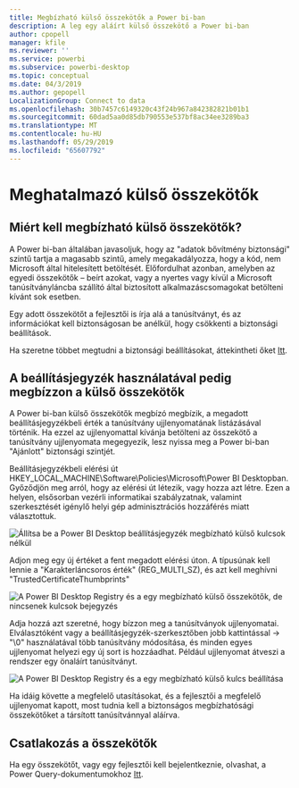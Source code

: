 ```yaml
---
title: Megbízható külső összekötők a Power bi-ban
description: A leg egy aláírt külső összekötő a Power bi-ban
author: cpopell
manager: kfile
ms.reviewer: ''
ms.service: powerbi
ms.subservice: powerbi-desktop
ms.topic: conceptual
ms.date: 04/3/2019
ms.author: gepopell
LocalizationGroup: Connect to data
ms.openlocfilehash: 30b7457c6149320c43f24b967a842382821b01b1
ms.sourcegitcommit: 60dad5aa0d85db790553e537bf8ac34ee3289ba3
ms.translationtype: MT
ms.contentlocale: hu-HU
ms.lasthandoff: 05/29/2019
ms.locfileid: "65607792"
---
```

# <a name="trusting-third-party-connectors"></a>Meghatalmazó külső összekötők

## <a name="why-do-you-need-trusted-third-party-connectors"></a>Miért kell megbízható külső összekötők?

A Power bi-ban általában javasoljuk, hogy az "adatok bővítmény biztonsági" szintű tartja a magasabb szintű, amely megakadályozza, hogy a kód, nem Microsoft által hitelesített betöltését. Előfordulhat azonban, amelyben az egyedi összekötők – beírt azokat, vagy a nyertes vagy kívül a Microsoft tanúsítványláncba szállító által biztosított alkalmazáscsomagokat betölteni kívánt sok esetben.

Egy adott összekötőt a fejlesztői is írja alá a tanúsítványt, és az információkat kell biztonságosan be anélkül, hogy csökkenti a biztonsági beállítások.

Ha szeretne többet megtudni a biztonsági beállításokat, áttekintheti őket [Itt](https://docs.microsoft.com/power-bi/desktop-connector-extensibility).

## <a name="using-the-registry-to-trust-third-party-connectors"></a>A beállításjegyzék használatával pedig megbízzon a külső összekötők

A Power bi-ban külső összekötők megbízó megbízik, a megadott beállításjegyzékbeli érték a tanúsítvány ujjlenyomatának listázásával történik. Ha ezzel az ujjlenyomattal kívánja betölteni az összekötő a tanúsítvány ujjlenyomata megegyezik, lesz nyissa meg a Power bi-ban "Ajánlott" biztonsági szintjét. 

Beállításjegyzékbeli elérési út HKEY_LOCAL_MACHINE\Software\Policies\Microsoft\Power BI Desktopban. Győződjön meg arról, hogy az elérési út létezik, vagy hozza azt létre. Ezen a helyen, elsősorban vezérli informatikai szabályzatnak, valamint szerkesztését igénylő helyi gép adminisztrációs hozzáférés miatt választottuk. 

![Állítsa be a Power BI Desktop beállításjegyzék megbízható külső kulcsok nélkül](media/desktop-trusted-third-party-connectors/desktoptrustedthird1.png)

Adjon meg egy új értéket a fent megadott elérési úton. A típusúnak kell lennie a "Karakterláncsoros érték" (REG_MULTI_SZ), és azt kell meghívni "TrustedCertificateThumbprints" 

![A Power BI Desktop Registry és a egy megbízható külső összekötők, de nincsenek kulcsok bejegyzés](media/desktop-trusted-third-party-connectors/desktoptrustedthird2.png)

Adja hozzá azt szeretné, hogy bízzon meg a tanúsítványok ujjlenyomatai. Elválasztóként vagy a beállításjegyzék-szerkesztőben jobb kattintással -> "\0" használatával több tanúsítvány módosítása, és minden egyes ujjlenyomat helyezi egy új sort is hozzáadhat. Például ujjlenyomat átveszi a rendszer egy önaláírt tanúsítványt. 

 ![A Power BI Desktop Registry és a egy megbízható külső kulcs beállítása](media/desktop-trusted-third-party-connectors/desktoptrustedthird3.png)

Ha idáig követte a megfelelő utasításokat, és a fejlesztői a megfelelő ujjlenyomat kapott, most tudnia kell a biztonságos megbízhatósági összekötőket a társított tanúsítvánnyal aláírva.

## <a name="how-to-sign-connectors"></a>Csatlakozás a összekötők

Ha egy összekötőt, vagy egy fejlesztői kell bejelentkeznie, olvashat, a Power Query-dokumentumokhoz [Itt](https://docs.microsoft.com/power-query/handlingconnectorsigning).
